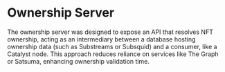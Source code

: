# Ownership Server

The ownership server was designed to expose an API that resolves NFT ownership, acting as an intermediary between a database hosting ownership data (such as Substreams or Subsquid) and a consumer, like a Catalyst node. This approach reduces reliance on services like The Graph or Satsuma, enhancing ownership validation time.
